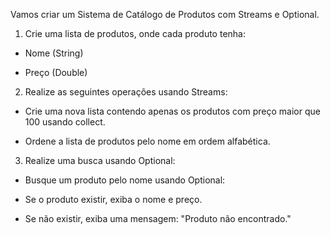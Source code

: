 Vamos criar um Sistema de Catálogo de Produtos com Streams e Optional.

1. Crie uma lista de produtos, onde cada produto tenha:

- Nome (String)

- Preço (Double)

2. Realize as seguintes operações usando Streams:

- Crie uma nova lista contendo apenas os produtos com preço maior que 100 usando collect.

- Ordene a lista de produtos pelo nome em ordem alfabética.

3. Realize uma busca usando Optional:

- Busque um produto pelo nome usando Optional:

- Se o produto existir, exiba o nome e preço.

- Se não existir, exiba uma mensagem: "Produto não encontrado."
